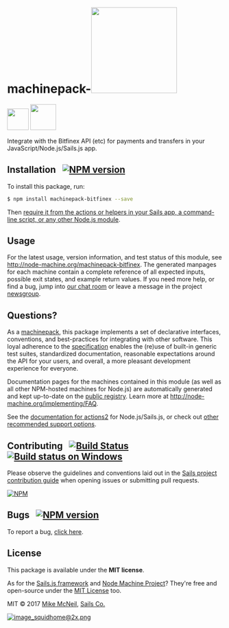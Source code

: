 <h1>machinepack-<a title="Payments and transfers with Node.js/Sails.js and Bitfinex" href="https://bitfinex.com/"><img width="200" src="https://bitfinex.etc.com/logo/logoMobile.png" /></a></h1>

<a href="https://sailsjs.com"><img width="50" src="https://camo.githubusercontent.com/9e49073459ed4e0e2687b80eaf515d87b0da4a6b/687474703a2f2f62616c64657264617368792e6769746875622e696f2f7361696c732f696d616765732f6c6f676f2e706e67" /></a>&nbsp;<a href="http://nodejs.org"><img width="60" src="https://user-images.githubusercontent.com/618009/28782759-c62f8f20-75d3-11e7-8a83-32fb52178416.png" /></a>

Integrate with the Bitfinex API (etc) for payments and transfers in your JavaScript/Node.js/Sails.js app.

## Installation &nbsp; [![NPM version](https://badge.fury.io/js/machinepack-bitfinex.svg)](http://badge.fury.io/js/machinepack-bitfinex)

To install this package, run:

```bash
$ npm install machinepack-bitfinex --save
```

Then [require it from the actions or helpers in your Sails app, a command-line script, or any other Node.js module](http://node-machine.org/machinepack-bitfinex).

## Usage

For the latest usage, version information, and test status of this module, see <a href="http://node-machine.org/machinepack-bitfinex" title="Send an HTTP request. (for node.js/sails.js)">http://node-machine.org/machinepack-bitfinex</a>.  The generated manpages for each machine contain a complete reference of all expected inputs, possible exit states, and example return values.  If you need more help, or find a bug, jump into [our chat room](https://gitter.im/balderdashy/sails) or leave a message in the project [newsgroup](https://groups.google.com/forum/?hl=en#!forum/sailsjs).


## Questions?

As a [machinepack](http://node-machine.org/machinepacks), this package implements a set of declarative interfaces, conventions, and best-practices for integrating with other software.  This loyal adherence to the [specification](http://node-machine.org/spec) enables the (re)use of built-in generic test suites, standardized documentation, reasonable expectations around the API for your users, and overall, a more pleasant development experience for everyone.

Documentation pages for the machines contained in this module (as well as all other NPM-hosted machines for Node.js) are automatically generated and kept up-to-date on the <a href="http://node-machine.org" title="Public machine registry for Node.js">public registry</a>.
Learn more at <a href="http://node-machine.org/implementing/FAQ" title="Machine Project FAQ (for implementors)">http://node-machine.org/implementing/FAQ</a>.

See the [documentation for actions2](http://sailsjs.com/documentation/concepts/actions-and-controllers) for Node.js/Sails.js, or check out [other recommended support options](http://sailsjs.com/support).


## Contributing &nbsp; [![Build Status](https://travis-ci.org/sailshq/machinepack-bitfinex.svg?branch=master)](https://travis-ci.org/sailshq/machinepack-bitfinex) &nbsp; [![Build status on Windows](https://ci.appveyor.com/api/projects/status/u0i1o62tsw6ymbjd/branch/master?svg=true)](https://ci.appveyor.com/project/mikermcneil/machinepack-bitfinex/branch/master)

Please observe the guidelines and conventions laid out in the [Sails project contribution guide](http://sailsjs.com/documentation/contributing) when opening issues or submitting pull requests.

[![NPM](https://nodei.co/npm/machinepack-bitfinex.png?downloads=true)](http://npmjs.com/package/machinepack-bitfinex)


## Bugs &nbsp; [![NPM version](https://badge.fury.io/js/machinepack-bitfinex.svg)](http://npmjs.com/package/machinepack-bitfinex)

To report a bug, [click here](http://sailsjs.com/bugs).


## License

This package is available under the **MIT license**.

As for the [Sails.js framework](http://sailsjs.com) and [Node Machine Project](http://node-machine.org)?  They're free and open-source under the [MIT License](http://sailsjs.com/license) too.


MIT &copy; 2017 [Mike McNeil](http://twitter.com/mikermcneil), [Sails Co.](https://sailsjs.com/about)


[![image_squidhome@2x.png](http://i.imgur.com/RIvu9.png)](https://sailsjs.com)


